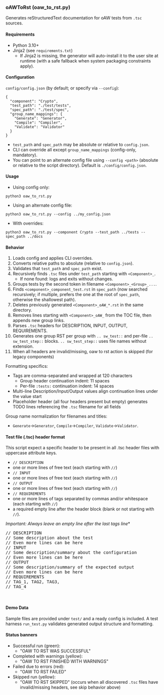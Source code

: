 ### oAWToRst (oaw_to_rst.py)

Generates reStructuredText documentation for oAW tests from `.tsc` sources.

#### Requirements
- Python 3.10+
- Jinja2 (see `requirements.txt`)
  - If Jinja2 is missing, the generator will auto-install it to the user site
    at runtime (with a safe fallback when system packaging constraints apply).

#### Configuration
`config/config.json` (by default; or specify via `--config`):
```
{
  "component": "Crypto",
  "test_path": "./test/tests",
  "spec_path": "./test/spec",
  "group_name_mappings": {
    "Generate": "Generator",
    "Compile": "Compiler",
    "Validate": "Validator"
  }
}
```
- `test_path` and `spec_path` may be absolute or relative to `config.json`.
- CLI can override all except `group_name_mappings` (config-only, mandatory).
- You can point to an alternate config file using `--config <path>` (absolute
  or relative to the script directory). Default is `./config/config.json`.

#### Usage
- Using config only:
```
python3 oaw_to_rst.py
```
- Using an alternate config file:
```
python3 oaw_to_rst.py --config ../my_config.json
```
- With overrides:
```
python3 oaw_to_rst.py --component Crypto --test_path ../tests --spec_path ../docs
```

#### Behavior
1. Loads config and applies CLI overrides.
2. Converts relative paths to absolute (relative to `config.json`).
3. Validates that `test_path` and `spec_path` exist.
4. Recursively finds `.tsc` files under `test_path` starting with `<Component>_`.
   - If none found: logs and exits without changes.
5. Groups tests by the second token in filename `<Component>_<Group>_...`.
6. Finds `<component>_component_test.rst` in `spec_path` (now searched recursively; if multiple, prefers the one at the root of `spec_path`, otherwise the shallowest path).
7. Deletes previously generated `<Component>_oAW_*.rst` in the same directory.
8. Removes lines starting with `<Component>_oAW_` from the TOC file, then appends new group links.
9. Parses `.tsc` headers for DESCRIPTION, INPUT, OUTPUT, REQUIREMENTS.
10. Generates one group RST per group with `.. sw_test::` and per-file `.. sw_test_step::` blocks. `.. sw_test_step::` uses file names without extension.
11. When all headers are invalid/missing, oaw to rst action is skipped (for legacy components)

Formatting specifics:
- Tags are comma-separated and wrapped at 120 characters
  - Group header continuation indent: 11 spaces
  - Per-file `:tests:` continuation indent: 14 spaces
- Multi-line Description/Input/Output values align continuation lines under the value start
- Placeholder header (all four headers present but empty) generates TODO lines referencing the `.tsc` filename for all fields

Group name normalization for filenames and titles:
- `Generate`→`Generator`, `Compile`→`Compiler`, `Validate`→`Validator`.

#### Test file (.tsc) header format
This script expect a specific header to be present in all .tsc header files with uppercase attribute keys.
  - `// DESCRIPTION`
  - one or more lines of free text (each starting with `//`)
  - `// INPUT`
  - one or more lines of free text (each starting with `//`)
  - `// OUTPUT`
  - one or more lines of free text (each starting with `//`)
  - `// REQUIREMENTS`
  - one or more lines of tags separated by commas and/or whitespace (each starting with `//`)
  - a required empty line after the header block (blank or not starting with `//`).

*Important: Always leave an empty line after the last tags line**

<pre>
// DESCRIPTION
// Some description about the test
// Even more lines can be here
// INPUT
// Some description/summary about the configuration
// Even more lines can be here
// OUTPUT
// Some description/summary of the expected output
// Even more lines can be here
// REQUIREMENTS
// TAG_1, TAG2, TAG3,
// TAG_4

 </pre>

#### Demo Data
Sample files are provided under `test/` and a ready config is included. A test harness `run_test.py` validates generated output structure and formatting.

#### Status banners
- Successful run (green):
  - "OAW TO RST WAS SUCCESSFUL"
- Completed with warnings (yellow):
  - "OAW TO RST FINISHED WITH WARNINGS"
- Failed due to errors (red):
  - "OAW TO RST FAILED"
- Skipped run (yellow):
  - "OAW TO RST SKIPPED" (occurs when all discovered `.tsc` files have invalid/missing headers, see skip behavior above)
